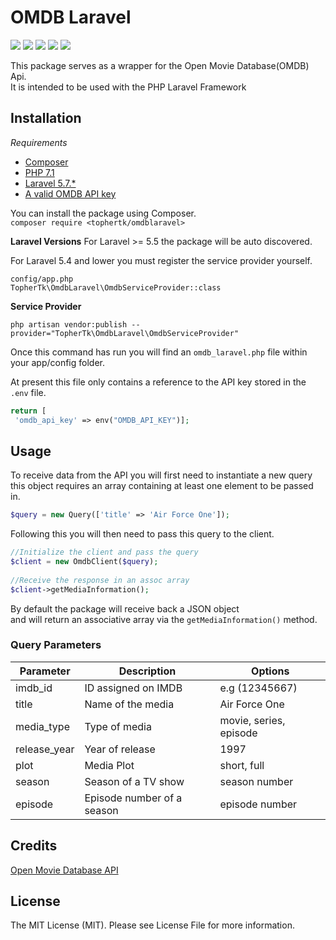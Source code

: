 # OMDB Laravel
![](https://img.shields.io/github/license/TopherTk/omdb-laravel.svg)
![](https://img.shields.io/github/downloads/TopherTk/omdb-laravel/total.svg)
![](https://img.shields.io/github/issues/tophertk/omdb-laravel.svg)
![](https://img.shields.io/github/languages/code-size/tophertk/omdb-laravel.svg)
![](https://img.shields.io/github/last-commit/tophertk/omdb-laravel.svg)

This package serves as a wrapper for the Open Movie Database(OMDB) Api.  
It is intended to be used with the PHP Laravel Framework  
  
## Installation  
  
*Requirements*  
* [Composer](https://getcomposer.org/)  
* [PHP 7.1](http://php.net/releases/7_1_0.php)  
* [Laravel 5.7.*](https://laravel.com)  
* [A valid OMDB API key](http://www.omdbapi.com/apikey.aspx)  
  
You can install the package using Composer.  
``composer require <tophertk/omdblaravel>``  

**Laravel Versions**
For Laravel >= 5.5 the package will be auto discovered.  
  
For Laravel 5.4 and lower you must register the service provider yourself.  

    config/app.php
    TopherTk\OmdbLaravel\OmdbServiceProvider::class 
  
**Service Provider** 
  
``php artisan vendor:publish --provider="TopherTk\OmdbLaravel\OmdbServiceProvider"``  

Once this command has run you will find an `omdb_laravel.php` file within your app/config folder.  
  
At present this file only contains a reference to the API key stored in the `.env` file.  
  
```php
return [  
 'omdb_api_key' => env("OMDB_API_KEY")];  
```   
## Usage  
To receive data from the API you will first need to instantiate a new query  
this object requires an array containing at least one element to be passed in.  
  
```php
$query = new Query(['title' => 'Air Force One']);  
```  
  
  
Following this you will then need to pass this query to the client.  
  
```php
//Initialize the client and pass the query  
$client = new OmdbClient($query);  
  
//Receive the response in an assoc array  
$client->getMediaInformation();  
```  
By default the package will receive back a JSON object  
and will return an associative array via the `getMediaInformation()` method.  
  
### Query Parameters  
| Parameter | Description | Options  
|---|---|---|  
| imdb_id      | ID assigned on IMDB       | e.g (12345667)  
| title        | Name of the media         | Air Force One  
| media_type   | Type of media             | movie, series, episode  
| release_year | Year of release           | 1997  
| plot         | Media Plot                | short, full  
| season       | Season of a TV show       | season number  
| episode      | Episode number of a season| episode number   
  
  
## Credits  
[Open Movie Database API](http://omdbapi.com)  
  
## License  
The MIT License (MIT). Please see License File for more information.
